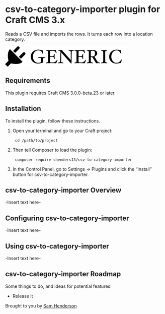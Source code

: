 # csv-to-category-importer plugin for Craft CMS 3.x

Reads a CSV file and imports the rows. It turns each row into a location category.

![Screenshot](resources/img/plugin-logo.png)

## Requirements

This plugin requires Craft CMS 3.0.0-beta.23 or later.

## Installation

To install the plugin, follow these instructions.

1. Open your terminal and go to your Craft project:

        cd /path/to/project

2. Then tell Composer to load the plugin:

        composer require shenders13/csv-to-category-importer

3. In the Control Panel, go to Settings → Plugins and click the “Install” button for csv-to-category-importer.

## csv-to-category-importer Overview

-Insert text here-

## Configuring csv-to-category-importer

-Insert text here-

## Using csv-to-category-importer

-Insert text here-

## csv-to-category-importer Roadmap

Some things to do, and ideas for potential features:

* Release it

Brought to you by [Sam Henderson](http://samhenderson.xyz/)
